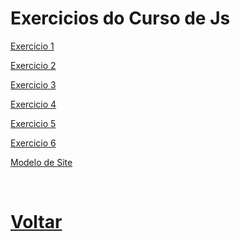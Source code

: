 <h1>Exercicios do Curso de Js</h1>
<p>
  <a href="https://phcastello.github.io/CursoJS/exercicio1/ex1.html" target="_blank">Exercicio 1</a>
</p>
<p>
  <a href="https://phcastello.github.io/CursoJS/exercicio2/ex2.html" target="_blank">Exercicio 2</a>
</p>
<p>
  <a href="https://phcastello.github.io/CursoJS/exercicio3/index.html" target="_blank">Exercicio 3</a>
</p>
<p>
  <a href="https://phcastello.github.io/CursoJS/exercicio4/index.html" target="_blank">Exercicio 4</a>
</p>
<p>
  <a href="https://phcastello.github.io/CursoJS/exercicio5/index.html" target="_blank">Exercicio 5</a>
</p>
<p>
  <a href="https://phcastello.github.io/CursoJS/exercicio6/index.html" target="_blank">Exercicio 6</a>
</p>
<p>
  <a href="https://phcastello.github.io/CursoJS/modeloSite/index.html" target="_blank">Modelo de Site</a>
</p>
<br>
<h1><a href="https://phcastello.github.io">Voltar</a></h1>
